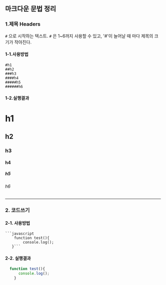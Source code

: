 ## 마크다운 문법 정리  

### 1.제목 Headers
`#` 으로 시작하는 텍스트.
`#` 은 1~6까지 사용할 수 있고, '#'이 늘어날 때 마다 제목의 크기가 작아진다.  
#### 1-1.사용방법
```
#h1
##h2
###h3
####h4
#####h5
######h6
```
#### 1-2.실행결과
# h1
## h2
### h3
#### h4
##### h5
###### h6
---
### 2. 코드쓰기
#### 2-1. 사용방법  
```  
```javascript
    function test(){
        console.log();
   }```
```  
#### 2-2. 실행결과
```javascript
  function test(){
      console.log();
    }
```
